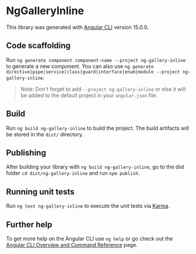 # NgGalleryInline

This library was generated with [Angular CLI](https://github.com/angular/angular-cli) version 15.0.0.

## Code scaffolding

Run `ng generate component component-name --project ng-gallery-inline` to generate a new component. You can also use `ng generate directive|pipe|service|class|guard|interface|enum|module --project ng-gallery-inline`.
> Note: Don't forget to add `--project ng-gallery-inline` or else it will be added to the default project in your `angular.json` file. 

## Build

Run `ng build ng-gallery-inline` to build the project. The build artifacts will be stored in the `dist/` directory.

## Publishing

After building your library with `ng build ng-gallery-inline`, go to the dist folder `cd dist/ng-gallery-inline` and run `npm publish`.

## Running unit tests

Run `ng test ng-gallery-inline` to execute the unit tests via [Karma](https://karma-runner.github.io).

## Further help

To get more help on the Angular CLI use `ng help` or go check out the [Angular CLI Overview and Command Reference](https://angular.io/cli) page.
